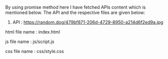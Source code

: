 By using promise method here I have fetched  APIs content which is mentioned below. The API and the respective files are given below:




 1. API  : https://random.dog/479bf871-206d-4729-8950-a214d6f2ed9a.jpg 



   html file name : index.html

   js file name   : js/script.js

   css file name  : css/style.css



